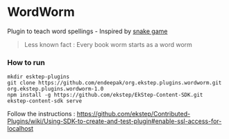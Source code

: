 # WordWorm

Plugin to teach word spellings - Inspired by [snake game](https://en.wikipedia.org/wiki/Snake_(video_game))

> Less known fact : Every book worm starts as a word worm


### How to run

```
mkdir esktep-plugins
git clone https://github.com/endeepak/org.ekstep.plugins.wordworm.git org.ekstep.plugins.wordworm-1.0
npm install -g https://github.com/ekstep/EkStep-Content-SDK.git
ekstep-content-sdk serve
```

Follow the instructions : https://github.com/ekstep/Contributed-Plugins/wiki/Using-SDK-to-create-and-test-plugin#enable-ssl-access-for-localhost